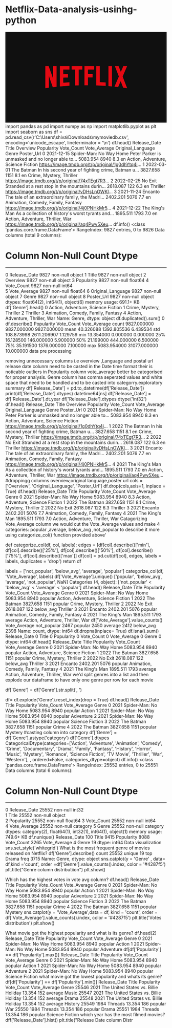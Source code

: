 # Netflix-Data-analysis-usinhg-python
![Alt_text](https://github.com/Shivay-7677/Netflix-Data-analysis-usinhg-python/blob/main/netflixLogo.jpg)
import pandas as pd
import numpy as np
import matplotlib.pyplot as plt
import seaborn as sns
df = pd.read_csv(r'C:\Users\shiva\Downloads\mymoviedb.csv', encoding='unicode_escape', lineterminator = '\n')
df.head()
Release_Date	Title	Overview	Popularity	Vote_Count	Vote_Average	Original_Language	Genre	Poster_Url
0	2021-12-15	Spider-Man: No Way Home	Peter Parker is unmasked and no longer able to...	5083.954	8940	8.3	en	Action, Adventure, Science Fiction	https://image.tmdb.org/t/p/original/1g0dhYtq4i...
1	2022-03-01	The Batman	In his second year of fighting crime, Batman u...	3827.658	1151	8.1	en	Crime, Mystery, Thriller	https://image.tmdb.org/t/p/original/74xTEgt7R3...
2	2022-02-25	No Exit	Stranded at a rest stop in the mountains durin...	2618.087	122	6.3	en	Thriller	https://image.tmdb.org/t/p/original/vDHsLnOWKl...
3	2021-11-24	Encanto	The tale of an extraordinary family, the Madri...	2402.201	5076	7.7	en	Animation, Comedy, Family, Fantasy	https://image.tmdb.org/t/p/original/4j0PNHkMr5...
4	2021-12-22	The King's Man	As a collection of history's worst tyrants and...	1895.511	1793	7.0	en	Action, Adventure, Thriller, War	https://image.tmdb.org/t/p/original/aq4Pwv5Xeu...
df.info()
<class 'pandas.core.frame.DataFrame'>
RangeIndex: 9827 entries, 0 to 9826
Data columns (total 9 columns):
 #   Column             Non-Null Count  Dtype  
---  ------             --------------  -----  
 0   Release_Date       9827 non-null   object 
 1   Title              9827 non-null   object 
 2   Overview           9827 non-null   object 
 3   Popularity         9827 non-null   float64
 4   Vote_Count         9827 non-null   int64  
 5   Vote_Average       9827 non-null   float64
 6   Original_Language  9827 non-null   object 
 7   Genre              9827 non-null   object 
 8   Poster_Url         9827 non-null   object 
dtypes: float64(2), int64(1), object(6)
memory usage: 691.1+ KB
df['Genre'].head()
0    Action, Adventure, Science Fiction
1              Crime, Mystery, Thriller
2                              Thriller
3    Animation, Comedy, Family, Fantasy
4      Action, Adventure, Thriller, War
Name: Genre, dtype: object
df.duplicated().sum()
0
df.describe()
Popularity	Vote_Count	Vote_Average
count	9827.000000	9827.000000	9827.000000
mean	40.326088	1392.805536	6.439534
std	108.873998	2611.206907	1.129759
min	13.354000	0.000000	0.000000
25%	16.128500	146.000000	5.900000
50%	21.199000	444.000000	6.500000
75%	35.191500	1376.000000	7.100000
max	5083.954000	31077.000000	10.000000
data pre processing

removing unnecessary columns i.e overview ,Language and postal url
release date colunm need to be casted in the Date time format
their is noticable outliers in Popularity column
vote_average better be categorised for proper analysis.
Genre column has comma seperated values and white space that need to be handled and to be casted into categorry.exploratory summary
df['Release_Date'] = pd.to_datetime(df['Release_Date'])
print(df['Release_Date'].dtypes)
datetime64[ns]
df['Release_Date'] = df['Release_Date'].dt.year
df['Release_Date'].dtypes
dtype('int32')
df.head()
Release_Date	Title	Overview	Popularity	Vote_Count	Vote_Average	Original_Language	Genre	Poster_Url
0	2021	Spider-Man: No Way Home	Peter Parker is unmasked and no longer able to...	5083.954	8940	8.3	en	Action, Adventure, Science Fiction	https://image.tmdb.org/t/p/original/1g0dhYtq4i...
1	2022	The Batman	In his second year of fighting crime, Batman u...	3827.658	1151	8.1	en	Crime, Mystery, Thriller	https://image.tmdb.org/t/p/original/74xTEgt7R3...
2	2022	No Exit	Stranded at a rest stop in the mountains durin...	2618.087	122	6.3	en	Thriller	https://image.tmdb.org/t/p/original/vDHsLnOWKl...
3	2021	Encanto	The tale of an extraordinary family, the Madri...	2402.201	5076	7.7	en	Animation, Comedy, Family, Fantasy	https://image.tmdb.org/t/p/original/4j0PNHkMr5...
4	2021	The King's Man	As a collection of history's worst tyrants and...	1895.511	1793	7.0	en	Action, Adventure, Thriller, War	https://image.tmdb.org/t/p/original/aq4Pwv5Xeu...
#droppingg columns overview,original language,poster url
cols = ['Overview', 'Original_Language', 'Poster_Url']
df.drop(cols,axis=1, inplace = True)
df.head()
Release_Date	Title	Popularity	Vote_Count	Vote_Average	Genre
0	2021	Spider-Man: No Way Home	5083.954	8940	8.3	Action, Adventure, Science Fiction
1	2022	The Batman	3827.658	1151	8.1	Crime, Mystery, Thriller
2	2022	No Exit	2618.087	122	6.3	Thriller
3	2021	Encanto	2402.201	5076	7.7	Animation, Comedy, Family, Fantasy
4	2021	The King's Man	1895.511	1793	7.0	Action, Adventure, Thriller, War
Catagorizing Vote_Average column we would cut the Vote_Average values and make 4 categories: popular ,average, below_avg ,not_popular to describe it more using categorize_col() function provided above'

def categorize_col(df, col, labels):
    edges = [df[col].describe()['min'],
             df[col].describe()['25%'],
              df[col].describe()['50%'],
              df[col].describe()['75%'],
             df[col].describe()['max']]
    df[col] = pd.cut(df[col], edges, labels = labels, duplicates = 'drop')
    return df
             
             
labels = ['not_popular', 'below_avg', 'average', 'popular']
categorize_col(df, 'Vote_Average', labels)
df['Vote_Average'].unique()
['popular', 'below_avg', 'average', 'not_popular', NaN]
Categories (4, object): ['not_popular' < 'below_avg' < 'average' < 'popular']
df.head()
Release_Date	Title	Popularity	Vote_Count	Vote_Average	Genre
0	2021	Spider-Man: No Way Home	5083.954	8940	popular	Action, Adventure, Science Fiction
1	2022	The Batman	3827.658	1151	popular	Crime, Mystery, Thriller
2	2022	No Exit	2618.087	122	below_avg	Thriller
3	2021	Encanto	2402.201	5076	popular	Animation, Comedy, Family, Fantasy
4	2021	The King's Man	1895.511	1793	average	Action, Adventure, Thriller, War
df['Vote_Average'].value_counts()
Vote_Average
not_popular    2467
popular        2450
average        2412
below_avg      2398
Name: count, dtype: int64
df.dropna(inplace= True)
df.isna().sum()
Release_Date    0
Title           0
Popularity      0
Vote_Count      0
Vote_Average    0
Genre           0
dtype: int64
df.head()
Release_Date	Title	Popularity	Vote_Count	Vote_Average	Genre
0	2021	Spider-Man: No Way Home	5083.954	8940	popular	Action, Adventure, Science Fiction
1	2022	The Batman	3827.658	1151	popular	Crime, Mystery, Thriller
2	2022	No Exit	2618.087	122	below_avg	Thriller
3	2021	Encanto	2402.201	5076	popular	Animation, Comedy, Family, Fantasy
4	2021	The King's Man	1895.511	1793	average	Action, Adventure, Thriller, War
we'd split genres into a list and then explode our dataframe to have only one genre per row for each movie

df['Genre'] = df['Genre'].str.split(', ')

df= df.explode('Genre').reset_index(drop = True)
df.head()
Release_Date	Title	Popularity	Vote_Count	Vote_Average	Genre
0	2021	Spider-Man: No Way Home	5083.954	8940	popular	Action
1	2021	Spider-Man: No Way Home	5083.954	8940	popular	Adventure
2	2021	Spider-Man: No Way Home	5083.954	8940	popular	Science Fiction
3	2022	The Batman	3827.658	1151	popular	Crime
4	2022	The Batman	3827.658	1151	popular	Mystery
 #casting column into category
df['Genre'] = df['Genre'].astype('category')
df['Genre'].dtypes
CategoricalDtype(categories=['Action', 'Adventure', 'Animation', 'Comedy', 'Crime',
                  'Documentary', 'Drama', 'Family', 'Fantasy', 'History',
                  'Horror', 'Music', 'Mystery', 'Romance', 'Science Fiction',
                  'TV Movie', 'Thriller', 'War', 'Western'],
, ordered=False, categories_dtype=object)
df.info()
<class 'pandas.core.frame.DataFrame'>
RangeIndex: 25552 entries, 0 to 25551
Data columns (total 6 columns):
 #   Column        Non-Null Count  Dtype   
---  ------        --------------  -----   
 0   Release_Date  25552 non-null  int32   
 1   Title         25552 non-null  object  
 2   Popularity    25552 non-null  float64 
 3   Vote_Count    25552 non-null  int64   
 4   Vote_Average  25552 non-null  category
 5   Genre         25552 non-null  category
dtypes: category(2), float64(1), int32(1), int64(1), object(1)
memory usage: 749.6+ KB
df.nunique()
Release_Date     100
Title           9415
Popularity      8088
Vote_Count      3265
Vote_Average       4
Genre             19
dtype: int64
Data visualization
sns.set_style('whitegrid')
What is the most frequent genre of movies released on Netflix?
df['Genre'].describe()
count     25552
unique       19
top       Drama
freq       3715
Name: Genre, dtype: object
sns.catplot(y = 'Genre' , data= df,kind ='count',
            order =df['Genre'].value_counts().index,
            color = '#4287f5')
plt.title("Genre column distributiion")
plt.show()

Which has the highest votes in vote avg column?
df.head()
Release_Date	Title	Popularity	Vote_Count	Vote_Average	Genre
0	2021	Spider-Man: No Way Home	5083.954	8940	popular	Action
1	2021	Spider-Man: No Way Home	5083.954	8940	popular	Adventure
2	2021	Spider-Man: No Way Home	5083.954	8940	popular	Science Fiction
3	2022	The Batman	3827.658	1151	popular	Crime
4	2022	The Batman	3827.658	1151	popular	Mystery
sns.catplot(y = 'Vote_Average',data = df, kind = 'count',
            order = df['Vote_Average'].value_counts().index,
            color = '#4287f5')
plt.title('Votes distribution')
plt.show()

What movie got the highest popularity and what is its genre?
df.head(2)
Release_Date	Title	Popularity	Vote_Count	Vote_Average	Genre
0	2021	Spider-Man: No Way Home	5083.954	8940	popular	Action
1	2021	Spider-Man: No Way Home	5083.954	8940	popular	Adventure
df[df['Popularity'] == df['Popularity'].max()]
Release_Date	Title	Popularity	Vote_Count	Vote_Average	Genre
0	2021	Spider-Man: No Way Home	5083.954	8940	popular	Action
1	2021	Spider-Man: No Way Home	5083.954	8940	popular	Adventure
2	2021	Spider-Man: No Way Home	5083.954	8940	popular	Science Fiction
what movie got the lowest popularity and whats its genre?
df[df['Popularity'] == df['Popularity'].min()]
Release_Date	Title	Popularity	Vote_Count	Vote_Average	Genre
25546	2021	The United States vs. Billie Holiday	13.354	152	average	Music
25547	2021	The United States vs. Billie Holiday	13.354	152	average	Drama
25548	2021	The United States vs. Billie Holiday	13.354	152	average	History
25549	1984	Threads	13.354	186	popular	War
25550	1984	Threads	13.354	186	popular	Drama
25551	1984	Threads	13.354	186	popular	Science Fiction
which year has the most filmed movies?
dff['Release_Date'].hist()
plt.title("Release Date column Distr
